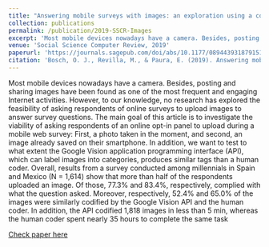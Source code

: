 ```yaml
---
title: "Answering mobile surveys with images: an exploration using a computer vision API"
collection: publications
permalink: /publication/2019-SSCR-Images
excerpt: 'Most mobile devices nowadays have a camera. Besides, posting and sharing images have been found as one of the most frequent and engaging Internet activities. However, to our knowledge, no research has explored the feasibility of asking respondents of online surveys to upload images to answer survey questions. The main goal of this article is to investigate the viability of asking respondents of an online opt-in panel to upload during a mobile web survey: First, a photo taken in the moment, and second, an image already saved on their smartphone. In addition, we want to test to what extent the Google Vision application programming interface (API), which can label images into categories, produces similar tags than a human coder. Overall, results from a survey conducted among millennials in Spain and Mexico (N = 1,614) show that more than half of the respondents uploaded an image. Of those, 77.3% and 83.4%, respectively, complied with what the question asked. Moreover, respectively, 52.4% and 65.0% of the images were similarly codified by the Google Vision API and the human coder. In addition, the API codified 1,818 images in less than 5 min, whereas the human coder spent nearly 35 hours to complete the same task'
venue: 'Social Science Computer Review, 2019'
paperurl: 'https://journals.sagepub.com/doi/abs/10.1177/0894439318791515'
citation: 'Bosch, O. J., Revilla, M., & Paura, E. (2019). Answering mobile surveys with images: an exploration using a computer vision API. Social Science Computer Review, 37(5), 669-683.'
---
```

Most mobile devices nowadays have a camera. Besides, posting and sharing images have been found as one of the most frequent and engaging Internet activities. However, to our knowledge, no research has explored the feasibility of asking respondents of online surveys to upload images to answer survey questions. The main goal of this article is to investigate the viability of asking respondents of an online opt-in panel to upload during a mobile web survey: First, a photo taken in the moment, and second, an image already saved on their smartphone. In addition, we want to test to what extent the Google Vision application programming interface (API), which can label images into categories, produces similar tags than a human coder. Overall, results from a survey conducted among millennials in Spain and Mexico (N = 1,614) show that more than half of the respondents uploaded an image. Of those, 77.3% and 83.4%, respectively, complied with what the question asked. Moreover, respectively, 52.4% and 65.0% of the images were similarly codified by the Google Vision API and the human coder. In addition, the API codified 1,818 images in less than 5 min, whereas the human coder spent nearly 35 hours to complete the same task

[Check paper here](https://journals.sagepub.com/doi/abs/10.1177/0894439318791515)
